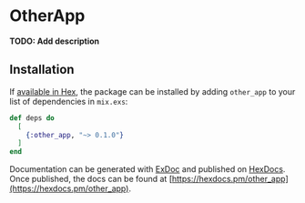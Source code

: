 # OtherApp

**TODO: Add description**

## Installation

If [available in Hex](https://hex.pm/docs/publish), the package can be installed
by adding `other_app` to your list of dependencies in `mix.exs`:

```elixir
def deps do
  [
    {:other_app, "~> 0.1.0"}
  ]
end
```

Documentation can be generated with [ExDoc](https://github.com/elixir-lang/ex_doc)
and published on [HexDocs](https://hexdocs.pm). Once published, the docs can
be found at [https://hexdocs.pm/other_app](https://hexdocs.pm/other_app).

